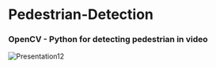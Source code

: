 # Pedestrian-Detection
### OpenCV - Python for detecting pedestrian in video
![Presentation12](https://user-images.githubusercontent.com/91413082/164425372-42290385-8927-4d1d-9bad-7a8577bbdf01.jpg)

